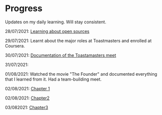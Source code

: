 # Progress
Updates on my daily learning.
Will stay consistent.

28/07/2021: [Learning about open sources](https://github.com/Anjura/OpenSources)

29/07/2021: Learnt about the major roles at Toastmasters and enrolled at Coursera.

30/07/2021: [Documentation of the Toastamasters meet](https://github.com/Anjura/ToastmastersMeet)

31/07/2021:

01/08/2021: Watched the movie "The Founder" and documented everything that I learned from it. Had a team-building meet. 

02/08/2021: [Chapter 1](https://github.com/cleanhand/phase-1-Anjura/blob/main/LetUsC-Chapter1.md) 
            
02/08/2021: [Chapter2](https://github.com/cleanhand/phase-1-Anjura/blob/main/Chapter2.md)

03/082021: [Chapter3]()
